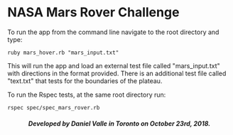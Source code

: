 
<h1>NASA Mars Rover Challenge</h1>

<p>To run the app from the command line navigate to the root directory and type:</p>

`ruby mars_hover.rb "mars_input.txt"`

<p>This will run the app and load an external test file called "mars_input.txt" with directions in the format provided. There is an additional test file called "text.txt" that tests for the boundaries of the plateau.</p>

<p>To run the Rspec tests, at the same root directory run: </p>

`rspec spec/spec_mars_rover.rb`

<h5 align="center">Developed by Daniel Valle in Toronto on October 23rd, 2018.</h5>
